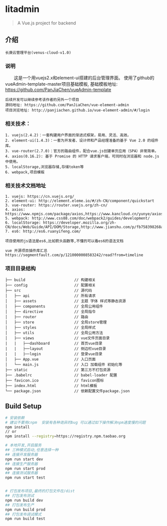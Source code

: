 # litadmin
> A Vue.js project for backend

## 介绍

    长庚云管理平台(venus-cloud-v1.0)

### 说明

　　这是一个用vuejs2.x和element-ui搭建的后台管理界面。
    使用了github的vueAdmin-template-master项目基础模板,
    基础模板地址: https://github.com/PanJiaChen/vueAdmin-template
    
    后续开发可以继续参考该作者的另外一个项目
    源码地址: https://github.com/PanJiaChen/vue-element-admin
    项目浏览地址: http://panjiachen.github.io/vue-element-admin/#/login

### 相关技术：


	1. vuejs(2.4.2)：一套构建用户界面的渐进式框架，易用、灵活、高效。
	2. element-ui(1.4.3)：一套为开发者、设计师和产品经理准备的基于 Vue 2.0 的组件库。
	3. vue-router(2.7.0)：官方的路由组件，配合vue.js创建单页应用（SPA）非常简单。
	4. axios(0.16.2): 基于 Promise 的 HTTP 请求客户端，可同时在浏览器和 node.js 中使用。
	5. localStorage,浏览器存储,存储token等
	6. webpack,项目模板

### 相关技术文档地址

	1. vuejs: https://cn.vuejs.org/
	2. element-ui: http://element.eleme.io/#/zh-CN/component/quickstart
	3. vue-router: https://router.vuejs.org/zh-cn/
	4. axios: https://www.npmjs.com/package/axios,https://www.kancloud.cn/yunye/axios/234845
	5. webpack: http://www.css88.com/doc/webpack2/guides/development/
	6. localStorage: https://developer.mozilla.org/zh-CN/docs/Web/Guide/API/DOM/Storage,http://www.jianshu.com/p/fb758398268a
	7. es6: http://es6.ruanyifeng.com/

    项目使用的js语法是es6,比如箭头函数等,不懂的可以看es6的语法文档

    vue 开源项目插件库汇总
    https://segmentfault.com/p/1210000008583242/read?from=timeline

### 项目目录结构
    ├── build                      // 构建相关  
    ├── config                     // 配置相关
    ├── src                        // 源代码
    │   ├── api                    // 所有请求
    │   ├── assets                 // 主题 字体 样式等静态资源
    │   ├── components             // 全局公用组件
    │   ├── directive              // 全局指令
    │   ├── router                 // 路由
    │   ├── store                  // 全局store管理
    │   ├── styles                 // 全局样式
    │   ├── utils                  // 全局公用方法
    │   ├── views                  // vue文件页面目录
    |   |   ├──dashboard           // 首页vue目录
    |   |   ├──layout              // 侧边栏vue目录
    |   |   ├──login               // 登录vue目录
    │   ├── App.vue                // 入口页面
    │   └── main.js                // 入口 加载组件 初始化等
    ├── static                     // 第三方不打包资源
    ├── .babelrc                   // babel-loader 配置
    ├── favicon.ico                // favicon图标
    ├── index.html                 // html模板
    └── package.json               // 依赖配置文件package.json

## Build Setup

``` bash
# 安装依赖
# 建议不要用cnpm  安装有各种诡异的bug 可以通过如下操作解决npm速度慢的问题
npm install
// or
npm install --registry=https://registry.npm.taobao.org

# 本地开发,开启服务
## 三种模式启动,任意选择一种
## 连接开发服务器
npm run start dev 
## 连接生产服务器
npm run start prod 
## 连接测试服务器
npm run start test


# 打包发布项目,最终的打包文件在/dist
## 打包发布测试
npm run build dev
## 打包发布生产 
npm run build prod
## 打包发布调试模式
npm run build test
```
